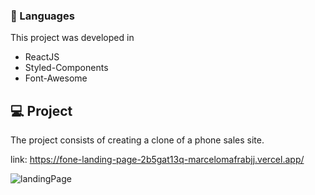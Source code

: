 ### 🚀 Languages
This project was developed in

  - ReactJS
  - Styled-Components
  - Font-Awesome

## 💻 Project
The project consists of creating a clone of a phone sales site.

link: https://fone-landing-page-2b5gat13q-marcelomafrabjj.vercel.app/

![landingPage](https://user-images.githubusercontent.com/84472778/166473624-7b910569-98d3-434c-9150-415fc09114a5.png)
